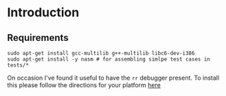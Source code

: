 # Introduction 

## Requirements

```
sudo apt-get install gcc-multilib g++-multilib libc6-dev-i386
sudo apt-get install -y nasm # for assembling simlpe test cases in tests/*
```

On occasion I've found it useful to have the `rr` debugger present.
To install this please follow the directions for your platform [here](https://rr-project.org/)

